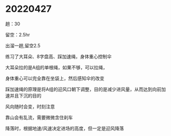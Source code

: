 # 20220427

趟：30

留空：2.5hr

出溜一趟,留空2.5

练习了大耳朵、8字盘高、踩加速绳，身体重心控制伞

大耳朵拉的是A组的单根绳，如果不够，可以拉绳，

身体重心可以完全靠在坐袋上，然后感知伞的改变

踩加速绳的原理是将A组的迎风口朝下调整，目的是减少进风量，从而达到向前加速并且下沉的目的

风向随时会变，时刻注意

靠山会有乱流，需要微微含住刹车

降落时，根据地速/风速决定进场的高度，但一定是迎风降落
